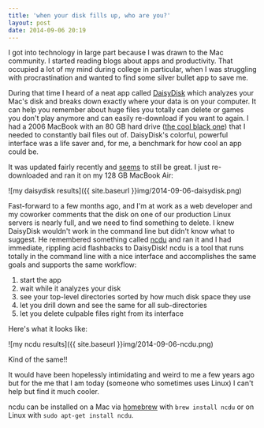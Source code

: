 ```yaml
---
title: 'when your disk fills up, who are you?'
layout: post
date: 2014-09-06 20:19
---
```


I got into technology in large part because I was drawn to the Mac community. I started reading blogs about apps and productivity. That occupied a lot of my mind during college in particular, when I was struggling with procrastination and wanted to find some silver bullet app to save me.

During that time I heard of a neat app called [DaisyDisk](http://www.daisydiskapp.com/) which analyzes your Mac's disk and breaks down exactly where your data is on your computer. It can help you remember about huge files you totally can delete or games you don't play anymore and can easily re-download if you want to again. I had a 2006 MacBook with an 80 GB hard drive ([the cool black one](http://en.wikipedia.org/wiki/MacBook#mediaviewer/File:MacBook.jpg)) that I needed to constantly bail files out of. DaisyDisk's colorful, powerful interface was a life saver and, for me, a benchmark for how cool an app could be.

It was updated fairly recently and [seems](http://www.macstories.net/reviews/daisydisk-3/) to still be great. I just re-downloaded and ran it on my 128 GB MacBook Air:

![my daisydisk results]({{ site.baseurl }}img/2014-09-06-daisydisk.png)

Fast-forward to a few months ago, and I'm at work as a web developer and my coworker comments that the disk on one of our production Linux servers is nearly full, and we need to find something to delete. I knew DaisyDisk wouldn't work in the command line but didn't know what to suggest. He remembered something called [ncdu](http://dev.yorhel.nl/ncdu) and ran it and I had immediate, rippling acid flashbacks to DaisyDisk! ncdu is a tool that runs totally in the command line with a nice interface and accomplishes the same goals and supports the same workflow:

1. start the app
1. wait while it analyzes your disk
1. see your top-level directories sorted by how much disk space they use
1. let you drill down and see the same for all sub-directories
1. let you delete culpable files right from its interface

Here's what it looks like:

![my ncdu results]({{ site.baseurl }}img/2014-09-06-ncdu.png)

Kind of the same!!

It would have been hopelessly intimidating and weird to me a few years ago but for the me that I am today (someone who sometimes uses Linux) I can't help but find it much cooler.

ncdu can be installed on a Mac via [homebrew](http://brew.sh/) with `brew install ncdu` or on Linux with `sudo apt-get install ncdu`.

